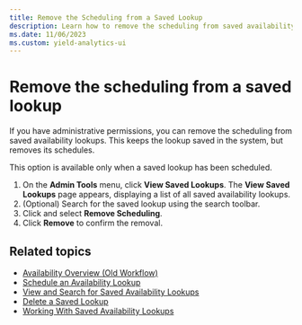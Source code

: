 ```yaml
---
title: Remove the Scheduling from a Saved Lookup
description: Learn how to remove the scheduling from saved availability lookups. This keeps the lookup saved in the system, but removes its schedules.
ms.date: 11/06/2023
ms.custom: yield-analytics-ui
---
```


# Remove the scheduling from a saved lookup

If you have administrative permissions, you can remove the scheduling from saved availability lookups. This keeps the lookup saved in the system, but removes its schedules.

This option is available only when a saved lookup has been scheduled.

1. On the **Admin Tools** menu, click **View Saved Lookups**. The **View Saved Lookups** page appears, displaying a list of all saved availability lookups.
1. (Optional) Search for the saved lookup using the search toolbar.
1. Click and select **Remove Scheduling**.
1. Click **Remove** to confirm the removal.

## Related topics

- [Availability Overview (Old Workflow)](./availability-overview-old-workflow.md)
- [Schedule an Availability Lookup](./schedule-an-availability-lookup.md)
- [View and Search for Saved Availability Lookups](./view-and-search-for-saved-availability-lookups.md)
- [Delete a Saved Lookup](./delete-a-saved-lookup.md)
- [Working With Saved Availability Lookups](./working-with-saved-availability-lookups.md)
